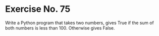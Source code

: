 # Exercise No. 75

Write a Python  program that takes two numbers, gives True if the sum of both numbers is less than 100. Otherwise gives False.
